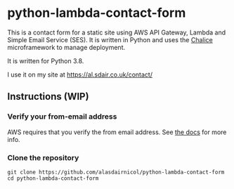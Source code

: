 # python-lambda-contact-form

This is a contact form for a static site using AWS API Gateway, Lambda
and Simple Email Service (SES). It is written in Python and uses the
[Chalice][1] microframework to manage deployment.

It is written for Python 3.8.

I use it on my site at https://al.sdair.co.uk/contact/

## Instructions (WIP)

### Verify your from-email address

AWS requires that you verify the from email address. See [the docs][2]
for more info.

### Clone the repository

    git clone https://github.com/alasdairnicol/python-lambda-contact-form
    cd python-lambda-contact-form

[1]: https://github.com/awslabs/chalice 
[2]: http://docs.aws.amazon.com/ses/latest/DeveloperGuide/verify-email-addresses.html
